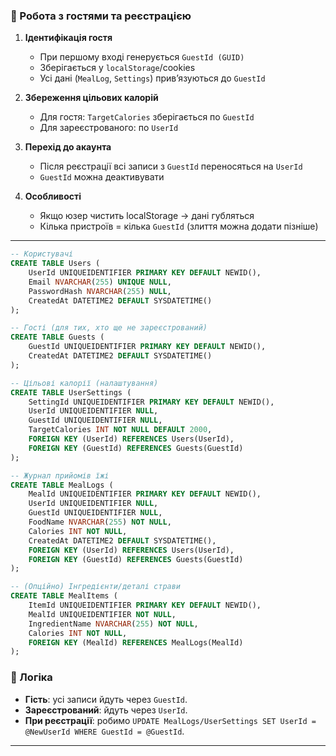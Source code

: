 ### 🔑 Робота з гостями та реєстрацією

1. **Ідентифікація гостя**

   * При першому вході генерується `GuestId (GUID)`
   * Зберігається у `localStorage`/cookies
   * Усі дані (`MealLog`, `Settings`) прив’язуються до `GuestId`

2. **Збереження цільових калорій**

   * Для гостя: `TargetCalories` зберігається по `GuestId`
   * Для зареєстрованого: по `UserId`

3. **Перехід до акаунта**

   * Після реєстрації всі записи з `GuestId` переносяться на `UserId`
   * `GuestId` можна деактивувати

4. **Особливості**

   * Якщо юзер чистить localStorage → дані губляться
   * Кілька пристроїв = кілька `GuestId` (злиття можна додати пізніше)

---

```sql
-- Користувачі
CREATE TABLE Users (
    UserId UNIQUEIDENTIFIER PRIMARY KEY DEFAULT NEWID(),
    Email NVARCHAR(255) UNIQUE NULL,
    PasswordHash NVARCHAR(255) NULL,
    CreatedAt DATETIME2 DEFAULT SYSDATETIME()
);

-- Гості (для тих, хто ще не зареєстрований)
CREATE TABLE Guests (
    GuestId UNIQUEIDENTIFIER PRIMARY KEY DEFAULT NEWID(),
    CreatedAt DATETIME2 DEFAULT SYSDATETIME()
);

-- Цільові калорії (налаштування)
CREATE TABLE UserSettings (
    SettingId UNIQUEIDENTIFIER PRIMARY KEY DEFAULT NEWID(),
    UserId UNIQUEIDENTIFIER NULL,
    GuestId UNIQUEIDENTIFIER NULL,
    TargetCalories INT NOT NULL DEFAULT 2000,
    FOREIGN KEY (UserId) REFERENCES Users(UserId),
    FOREIGN KEY (GuestId) REFERENCES Guests(GuestId)
);

-- Журнал прийомів їжі
CREATE TABLE MealLogs (
    MealId UNIQUEIDENTIFIER PRIMARY KEY DEFAULT NEWID(),
    UserId UNIQUEIDENTIFIER NULL,
    GuestId UNIQUEIDENTIFIER NULL,
    FoodName NVARCHAR(255) NOT NULL,
    Calories INT NOT NULL,
    CreatedAt DATETIME2 DEFAULT SYSDATETIME(),
    FOREIGN KEY (UserId) REFERENCES Users(UserId),
    FOREIGN KEY (GuestId) REFERENCES Guests(GuestId)
);

-- (Опційно) Інгредієнти/деталі страви
CREATE TABLE MealItems (
    ItemId UNIQUEIDENTIFIER PRIMARY KEY DEFAULT NEWID(),
    MealId UNIQUEIDENTIFIER NOT NULL,
    IngredientName NVARCHAR(255) NOT NULL,
    Calories INT NOT NULL,
    FOREIGN KEY (MealId) REFERENCES MealLogs(MealId)
);
```

### 🔑 Логіка

* **Гість**: усі записи йдуть через `GuestId`.
* **Зареєстрований**: йдуть через `UserId`.
* **При реєстрації**: робимо `UPDATE MealLogs/UserSettings SET UserId = @NewUserId WHERE GuestId = @GuestId`.

---


